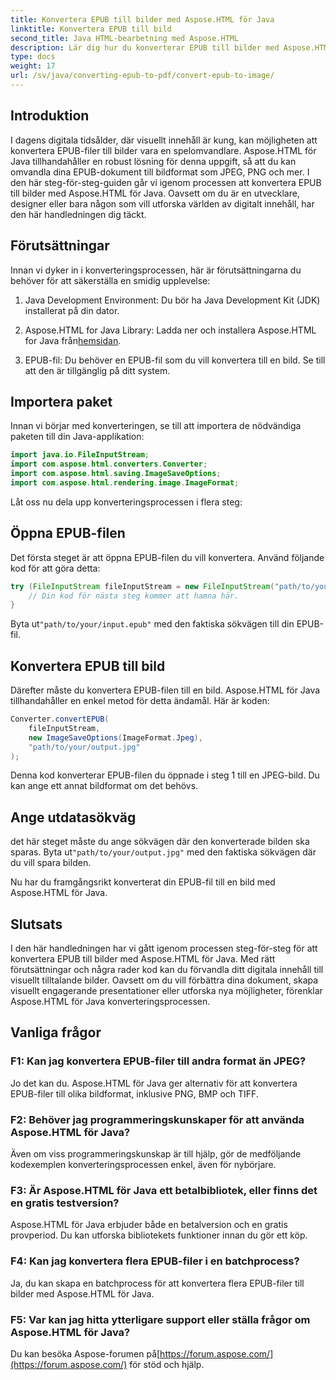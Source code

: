 ```yaml
---
title: Konvertera EPUB till bilder med Aspose.HTML för Java
linktitle: Konvertera EPUB till bild
second_title: Java HTML-bearbetning med Aspose.HTML
description: Lär dig hur du konverterar EPUB till bilder med Aspose.HTML för Java. Förvandla ditt digitala innehåll utan ansträngning. Steg-för-steg-guide ingår.
type: docs
weight: 17
url: /sv/java/converting-epub-to-pdf/convert-epub-to-image/
---
```


## Introduktion

I dagens digitala tidsålder, där visuellt innehåll är kung, kan möjligheten att konvertera EPUB-filer till bilder vara en spelomvandlare. Aspose.HTML för Java tillhandahåller en robust lösning för denna uppgift, så att du kan omvandla dina EPUB-dokument till bildformat som JPEG, PNG och mer. I den här steg-för-steg-guiden går vi igenom processen att konvertera EPUB till bilder med Aspose.HTML för Java. Oavsett om du är en utvecklare, designer eller bara någon som vill utforska världen av digitalt innehåll, har den här handledningen dig täckt.

## Förutsättningar

Innan vi dyker in i konverteringsprocessen, här är förutsättningarna du behöver för att säkerställa en smidig upplevelse:

1. Java Development Environment: Du bör ha Java Development Kit (JDK) installerat på din dator.

2.  Aspose.HTML for Java Library: Ladda ner och installera Aspose.HTML for Java från[hemsidan](https://releases.aspose.com/html/java/).

3. EPUB-fil: Du behöver en EPUB-fil som du vill konvertera till en bild. Se till att den är tillgänglig på ditt system.

## Importera paket

Innan vi börjar med konverteringen, se till att importera de nödvändiga paketen till din Java-applikation:

```java
import java.io.FileInputStream;
import com.aspose.html.converters.Converter;
import com.aspose.html.saving.ImageSaveOptions;
import com.aspose.html.rendering.image.ImageFormat;
```

Låt oss nu dela upp konverteringsprocessen i flera steg:

## Öppna EPUB-filen

Det första steget är att öppna EPUB-filen du vill konvertera. Använd följande kod för att göra detta:

```java
try (FileInputStream fileInputStream = new FileInputStream("path/to/your/input.epub")) {
    // Din kod för nästa steg kommer att hamna här.
}
```

 Byta ut`"path/to/your/input.epub"` med den faktiska sökvägen till din EPUB-fil.

## Konvertera EPUB till bild

Därefter måste du konvertera EPUB-filen till en bild. Aspose.HTML för Java tillhandahåller en enkel metod för detta ändamål. Här är koden:

```java
Converter.convertEPUB(
    fileInputStream,
    new ImageSaveOptions(ImageFormat.Jpeg),
    "path/to/your/output.jpg"
);
```

Denna kod konverterar EPUB-filen du öppnade i steg 1 till en JPEG-bild. Du kan ange ett annat bildformat om det behövs.

## Ange utdatasökväg

 det här steget måste du ange sökvägen där den konverterade bilden ska sparas. Byta ut`"path/to/your/output.jpg"` med den faktiska sökvägen där du vill spara bilden.

Nu har du framgångsrikt konverterat din EPUB-fil till en bild med Aspose.HTML för Java.

## Slutsats

I den här handledningen har vi gått igenom processen steg-för-steg för att konvertera EPUB till bilder med Aspose.HTML för Java. Med rätt förutsättningar och några rader kod kan du förvandla ditt digitala innehåll till visuellt tilltalande bilder. Oavsett om du vill förbättra dina dokument, skapa visuellt engagerande presentationer eller utforska nya möjligheter, förenklar Aspose.HTML för Java konverteringsprocessen.

## Vanliga frågor

### F1: Kan jag konvertera EPUB-filer till andra format än JPEG?
Jo det kan du. Aspose.HTML för Java ger alternativ för att konvertera EPUB-filer till olika bildformat, inklusive PNG, BMP och TIFF.

### F2: Behöver jag programmeringskunskaper för att använda Aspose.HTML för Java?
Även om viss programmeringskunskap är till hjälp, gör de medföljande kodexemplen konverteringsprocessen enkel, även för nybörjare.

### F3: Är Aspose.HTML för Java ett betalbibliotek, eller finns det en gratis testversion?
Aspose.HTML för Java erbjuder både en betalversion och en gratis provperiod. Du kan utforska bibliotekets funktioner innan du gör ett köp.

### F4: Kan jag konvertera flera EPUB-filer i en batchprocess?
Ja, du kan skapa en batchprocess för att konvertera flera EPUB-filer till bilder med Aspose.HTML för Java.

### F5: Var kan jag hitta ytterligare support eller ställa frågor om Aspose.HTML för Java?
 Du kan besöka Aspose-forumen på[https://forum.aspose.com/](https://forum.aspose.com/) för stöd och hjälp.